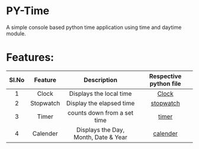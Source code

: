 # PY-Time
A simple console based python time application using time and daytime module.

# Features:

| Sl.No | Feature | Description | Respective python file | 
| :---: | :---: | :---: | :---: | 
| 1 | Clock | Displays the local time | [Clock](/clock.py) |
| 2 | Stopwatch | Display the elapsed time | [stopwatch](/stopwatch.py) |
| 3 | Timer | counts down from a set time | [timer](/timer.py) |
| 4 | Calender | Displays the Day, Month, Date & Year | [calender](/calender.py)

